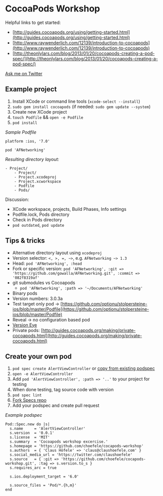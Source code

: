# CocoaPods Workshop

Helpful links to get started:

- [http://guides.cocoapods.org/using/getting-started.html](http://guides.cocoapods.org/using/getting-started.html)
- [http://www.raywenderlich.com/12139/introduction-to-cocoapods](http://www.raywenderlich.com/12139/introduction-to-cocoapods)
- [http://theonlylars.com/blog/2013/01/20/cocoapods-creating-a-pod-spec/](http://theonlylars.com/blog/2013/01/20/cocoapods-creating-a-pod-spec/)

[Ask me on Twitter](https://twitter.com/claushoefele)

## Example project

1. Install XCode or command line tools (`xcode-select --install`)
2. `sudo gem install cocoapods` (if needed: `sudo gem update --system`)
2. Create new XCode project
3. `touch Podfile` && `open -e Podfile`
5. `pod install`

*Sample Podfile*

````
platform :ios, '7.0'

pod 'AFNetworking'
````

*Resulting directory layout:*

````
- Project/
	- Project/
	- Project.xcodeproj
	- Project.xcworkspace
	- Podfile
	- Pods/
````
Discussion:

- XCode workspace, projects, Build Phases, Info settings
- Podfile.lock, Pods directory
- Check in Pods directory
- `pod outdated`, `pod update`

## Tips & tricks

- Alternative directory layout using `xcodeproj`
- Version selector: `<, >, =, ~>`, e.g. `AFNetworking ~> 1.3`
- Head: `pod 'AFNetworking', :head`
- Fork or specific version: `pod 'AFNetworking', :git => 'https://github.com/gowalla/AFNetworking.git', :commit => '082f8319af'`
- git submodules vs Cocoapods
	- `pod 'AFNetworking', :path => '~/Documents/AFNetworking'`
- Binary pods
- Version numbers: 3.0.3a
- Test target only pod -> [https://github.com/optionu/stolpersteine-ios/blob/master/Podfile](https://github.com/optionu/stolpersteine-ios/blob/master/Podfile)
- Reveal -> no configuration based pod
- [Version Eye](https://www.versioneye.com/)
- Private pods: [http://guides.cocoapods.org/making/private-cocoapods.html](http://guides.cocoapods.org/making/private-cocoapods.html)

## Create your own pod

1. `pod spec create AlertViewController` or [copy from existing podspec](https://github.com/choefele/CCHMapClusterController/blob/master/CCHMapClusterController.podspec)
2. `open -e AlertViewController`
3. Add `pod 'AlertViewController', :path => '..'` to your project for testing
3. When done testing, tag source code with version
4. `pod spec lint`
5. [Fork Specs repo](https://github.com/CocoaPods/Specs)
6. Add your podspec and create pull request

*Example podspec*

````
Pod::Spec.new do |s|
  s.name     = 'AlertViewController'
  s.version  = '0.0.1'
  s.license  = 'MIT'
  s.summary  = 'Cocoapods workshop excercise.'
  s.homepage = 'https://github.com/choefele/cocapods-workshop'
  s.authors  = { 'Claus Höfele' => 'claus@claushoefele.com' }
  s.social_media_url = 'https://twitter.com/claushoefele'
  s.source   = { :git => 'https://github.com/choefele/cocapods-workshop.git', :tag => s.version.to_s }
  s.requires_arc = true

  s.ios.deployment_target = '6.0'

  s.source_files = 'Pod/*.{h,m}'
end
````
